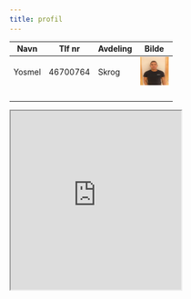 ```yaml
---
title: profil
---
```


| Navn   | Tlf nr   | Avdeling | Bilde                                                       |
| ------ | -------- | -------- | ----------------------------------------------------------- |
| Yosmel | 46700764 | Skrog    | <img src="/assets/3297 Yosmel.jpg" width="50" height="50"/> |
|        |          |          |                                                             |
|        |          |          |                                                             |
|        |          |          |                                                             |
|        |          |          |                                                             |


<iframe with="560" height="315" src="https://ekornes-my.sharepoint.com/:x:/g/personal/yosmel_chiang_stressless_com/EW4yBNjbjldHv16uLCdT03kBSABcsOp98Lx3z-bjH4LQsw?e=A4d9wI" />


